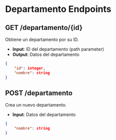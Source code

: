 # Departamento Endpoints

## GET /departamento/{id}
Obtiene un departamento por su ID.
- **Input**: ID del departamento (path parameter)
- **Output**: Datos del departamento
```json
{
    "id": integer,
    "nombre": string
}
```

## POST /departamento
Crea un nuevo departamento.
- **Input**: Datos del departamento
```json
{
    "nombre": string
}
```

